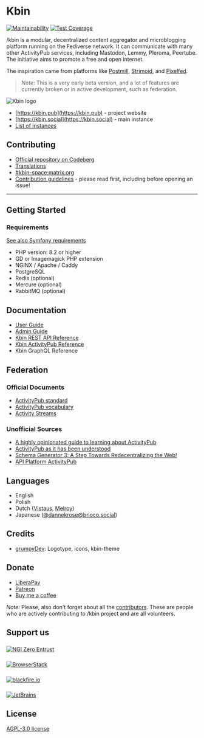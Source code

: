 # Kbin

[![Maintainability](https://api.codeclimate.com/v1/badges/ee285c05da04524ea2f9/maintainability)](https://codeclimate.com/github/ernestwisniewski/kbin/maintainability)
[![Test Coverage](https://api.codeclimate.com/v1/badges/ee285c05da04524ea2f9/test_coverage)](https://codeclimate.com/github/ernestwisniewski/kbin/test_coverage)

/kbin is a modular, decentralized content aggregator and microblogging platform running on the Fediverse network. It can
communicate with many other ActivityPub services, including Mastodon, Lemmy, Pleroma, Peertube. The initiative aims to
promote a free and open internet.

The inspiration came from platforms like [Postmill](https://postmill.xyz/), [Strimoid](https://github.com/Strimoid/Strimoid), and [Pixelfed](https://pixelfed.org/).

> _Note_:
> This is a very early beta version, and a lot of features are currently broken or in active development, such as
> federation.

![Kbin logo](docs/images/kbin.png)

- [https://kbin.pub](https://kbin.pub) - project website
- [https://kbin.social](https://kbin.social) - main instance
- [List of instances](https://fedidb.org/software/kbin)

## Contributing

- [Official repository on Codeberg](https://codeberg.org/Kbin/kbin-core)
- [Translations](https://translate.codeberg.org/projects/kbin/)
- [#kbin-space:matrix.org](https://matrix.to/#/#kbin-space:matrix.org)
- [Contribution guidelines](https://codeberg.org/Kbin/kbin-core/wiki/Contributing) - please read first, including before opening an issue!

---

## Getting Started

### Requirements

[See also Symfony requirements](https://symfony.com/doc/current/setup.html#technical-requirements)

- PHP version: 8.2 or higher
- GD or Imagemagick PHP extension
- NGINX / Apache / Caddy
- PostgreSQL
- Redis (optional)
- Mercure (optional)
- RabbitMQ (optional)

## Documentation

- [User Guide](https://codeberg.org/Kbin/kbin-core/wiki#user-guide)
- [Admin Guide](https://codeberg.org/Kbin/kbin-core/wiki#admin-guide)
- [Kbin REST API Reference](https://docs.kbin.pub)
- [Kbin ActivityPub Reference](https://fedidevs.org/projects/kbin/)
- Kbin GraphQL Reference

## Federation

### Official Documents

- [ActivityPub standard](https://www.w3.org/TR/activitypub/)
- [ActivityPub vocabulary](https://www.w3.org/TR/activitystreams-vocabulary/)
- [Activity Streams](https://www.w3.org/TR/activitystreams-core/)

### Unofficial Sources

- [A highly opinionated guide to learning about ActivityPub](https://tinysubversions.com/notes/reading-activitypub/)
- [ActivityPub as it has been understood](https://flak.tedunangst.com/post/ActivityPub-as-it-has-been-understood)
- [Schema Generator 3: A Step Towards Redecentralizing the Web!](https://dunglas.fr/2021/01/schema-generator-3-a-step-towards-redecentralizing-the-web/)
- [API Platform ActivityPub](https://github.com/api-platform/activity-pub)

## Languages

- English
- Polish
- Dutch ([Vistaus](https://github.com/Vistaus), [Melroy](https://github.com/melroy89))
- Japanese ([@dannekrose@brioco.social](https://brioco.social/@dannekrose))

## Credits

- [grumpyDev](https://karab.in/u/grumpyDev): Logotype, icons, kbin-theme

## Donate

- [LiberaPay](https://liberapay.com/kbin)
- [Patreon](https://www.patreon.com/kbin_pub)
- [Buy me a coffee](https://www.buymeacoffee.com/kbin)

_Note:_ Please, also don't forget about all the [contributors](https://codeberg.org/Kbin/kbin-core/activity/monthly).
These are people who are actively contributing to /kbin project and are all volunteers.

## Support us

###

[<img src="docs/images/partners/entrust.png" alt="NGI Zero Entrust">](https://nlnet.nl/project/Kbin/)

###

[<img src="docs/images/partners/browserstack.png" alt="BrowserStack">](https://www.browserstack.com/open-source)

###

[<img src="docs/images/partners/blackfire-io.png" alt="blackfire.io">](https://www.blackfire.io)

###

[<img src="docs/images/partners/jb_beam.png" alt="JetBrains">](https://jb.gg/OpenSourceSupport)

## License

[AGPL-3.0 license](https://github.com/ernestwisniewski/kbin/blob/main/LICENSE)
